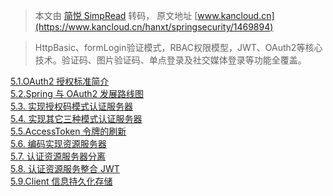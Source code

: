 > 本文由 [简悦 SimpRead](http://ksria.com/simpread/) 转码， 原文地址 [www.kancloud.cn](https://www.kancloud.cn/hanxt/springsecurity/1469894)

> HttpBasic、formLogin验证模式，RBAC权限模型，JWT、OAuth2等核心技术。验证码、图片验证码、单点登录及社交媒体登录等功能全覆盖。

[5.1.OAuth2 授权标准简介](2025947)  
[5.2.Spring 与 OAuth2 发展路线图](2025948)  
[5.3. 实现授权码模式认证服务器](2025949)  
[5.4. 实现其它三种模式认证服务器](2025950)  
[5.5.AccessToken 令牌的刷新](2025951)  
[5.6. 编码实现资源服务器](2025952)  
[5.7. 认证资源服务器分离](2025953)  
[5.8. 认证资源服务整合 JWT](2025954)  
[5.9.Client 信息持久化存储](2025955)